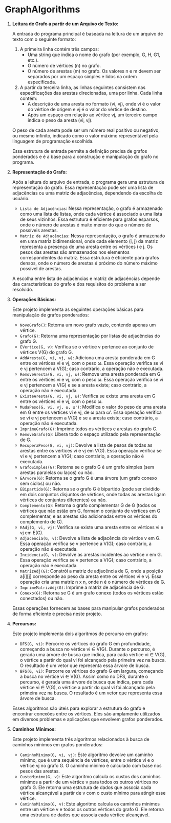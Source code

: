 # GraphAlgorithms

1. **Leitura de Grafo a partir de um Arquivo de Texto:**

    A entrada do programa principal é baseada na leitura de um arquivo de texto com o seguinte formato:

    1. A primeira linha contém três campos:
       - Uma string que indica o nome do grafo (por exemplo, G, H, G1, etc.).
       - O número de vértices (n) no grafo.
       - O número de arestas (m) no grafo.
       Os valores n e m devem ser separados por um espaço simples e lidos na ordem especificada.
    2. A partir da terceira linha, as linhas seguintes consistem nas especificações das arestas direcionadas, uma por linha. Cada linha contém:
       - A descrição de uma aresta no formato (vi, vj), onde vi é o valor do vértice de origem e vj é o valor do vértice de destino.
       - Após um espaço em relação ao vértice vj, um terceiro campo indica o peso da aresta (vi, vj).

    O peso de cada aresta pode ser um número real positivo ou negativo, ou mesmo infinito, indicado como o valor máximo representável pela linguagem de programação escolhida.

    Essa estrutura de entrada permite a definição precisa de grafos ponderados e é a base para a construção e manipulação do grafo no programa.

2. **Representação do Grafo:**

    Após a leitura do arquivo de entrada, o programa gera uma estrutura de representação do grafo. Essa representação pode ser uma lista de adjacências ou uma matriz de adjacências, dependendo da escolha do usuário.

    - `Lista de Adjacências`: Nessa representação, o grafo é armazenado como uma lista de listas, onde cada vértice é associado a uma lista de seus vizinhos. Essa estrutura é eficiente para grafos esparsos, onde o número de arestas é muito menor do que o número de possíveis arestas.
    - `Matriz de Adjacências`: Nessa representação, o grafo é armazenado em uma matriz bidimensional, onde cada elemento (i, j) da matriz representa a presença de uma aresta entre os vértices i e j. Os pesos das arestas são armazenados nos elementos correspondentes da matriz. Essa estrutura é eficiente para grafos densos, onde o número de arestas é próximo do número máximo possível de arestas.

    A escolha entre lista de adjacências e matriz de adjacências depende das características do grafo e dos requisitos do problema a ser resolvido.

3. **Operações Básicas:**

    Este projeto implementa as seguintes operações básicas para manipulação de grafos ponderados:

    - `NovoGrafo()`: Retorna um novo grafo vazio, contendo apenas um vértice.
    - `Grafo(G)`: Retorna uma representação por listas de adjacências do grafo G.
    - `EVertice(G, v)`: Verifica se o vértice v pertence ao conjunto de vértices V(G) do grafo G.
    - `AddAresta(G, vi, vj, ω)`: Adiciona uma aresta ponderada em G entre os vértices vi e vj, com o peso ω. Essa operação verifica se vi e vj pertencem a V(G); caso contrário, a operação não é executada.
    - `RemoveAresta(G, vi, vj, ω)`: Remove uma aresta ponderada em G entre os vértices vi e vj, com o peso ω. Essa operação verifica se vi e vj pertencem a V(G) e se a aresta existe; caso contrário, a operação não é executada.
    - `ExisteAresta(G, vi, vj, ω)`: Verifica se existe uma aresta em G entre os vértices vi e vj, com o peso ω.
    - `MudaPeso(G, vi, vj, ω, ω')`: Modifica o valor do peso de uma aresta em G entre os vértices vi e vj, de ω para ω'. Essa operação verifica se vi e vj pertencem a V(G) e se a aresta existe; caso contrário, a operação não é executada.
    - `ImprimeGrafo(G)`: Imprime todos os vértices e arestas do grafo G.
    - `RemoveGrafo(G)`: Libera todo o espaço utilizado pela representação de G.
    - `RecuperaPeso(G, vi, vj)`: Devolve a lista de pesos de todas as arestas entre os vértices vi e vj em V(G). Essa operação verifica se vi e vj pertencem a V(G); caso contrário, a operação não é executada.
    - `GrafoSimples(G)`: Retorna se o grafo G é um grafo simples (sem arestas paralelas ou laços) ou não.
    - `EArvore(G)`: Retorna se o grafo G é uma árvore (um grafo conexo sem ciclos) ou não.
    - `EBipartido(G)`: Retorna se o grafo G é bipartido (pode ser dividido em dois conjuntos disjuntos de vértices, onde todas as arestas ligam vértices de conjuntos diferentes) ou não.
    - `Complemento(G)`: Retorna o grafo complementar G de G (todos os vértices que não estão em G, formam o conjunto de vértices em G complementar, e as arestas são adicionadas entre os vértices do complemento de G).
    - `EAdj(G, vi, vj)`: Verifica se existe uma aresta entre os vértices vi e vj em E(G).
    - `Adjacencia(G, v)`: Devolve a lista de adjacência do vértice v em G. Essa operação verifica se v pertence a V(G); caso contrário, a operação não é executada.
    - `Incidencia(G, v)`: Devolve as arestas incidentes ao vértice v em G. Essa operação verifica se v pertence a V(G); caso contrário, a operação não é executada.
    - `MatrizAdj(G)`: Constrói a matriz de adjacência de G, onde a posição a[i][j] corresponde ao peso da aresta entre os vértices vi e vj. Essa operação cria uma matriz n x n, onde n é o número de vértices de G.
    - `ImprimeMatrizAdj(G)`: Imprime a matriz de adjacência de G.
    - `Conexo(G)`: Retorna se G é um grafo conexo (todos os vértices estão conectados) ou não.

    Essas operações fornecem as bases para manipular grafos ponderados de forma eficiente e precisa neste projeto.

4. **Percursos:**

    Este projeto implementa dois algoritmos de percurso em grafos:

    - `DFS(G, vi)`: Percorre os vértices do grafo G em profundidade, começando a busca no vértice vi ∈ V(G). Durante o percurso, é gerada uma árvore de busca que indica, para cada vértice vi ∈ V(G), o vértice a partir do qual vi foi alcançado pela primeira vez na busca. O resultado é um vetor que representa essa árvore de busca.
    - `BFS(G, vi)`: Percorre os vértices do grafo G em largura, começando a busca no vértice vi ∈ V(G). Assim como no DFS, durante o percurso, é gerada uma árvore de busca que indica, para cada vértice vi ∈ V(G), o vértice a partir do qual vi foi alcançado pela primeira vez na busca. O resultado é um vetor que representa essa árvore de busca.

    Esses algoritmos são úteis para explorar a estrutura do grafo e encontrar conexões entre os vértices. Eles são amplamente utilizados em diversos problemas e aplicações que envolvem grafos ponderados.

5. **Caminhos Mínimos:**

    Este projeto implementa três algoritmos relacionados à busca de caminhos mínimos em grafos ponderados:

    - `CaminhoMinimo(G, vi, vj)`: Este algoritmo devolve um caminho mínimo, que é uma sequência de vértices, entre o vértice vi e o vértice vj no grafo G. O caminho mínimo é calculado com base nos pesos das arestas.
    - `CustoMinimo(G, v)`: Este algoritmo calcula os custos dos caminhos mínimos a partir de um vértice v para todos os outros vértices no grafo G. Ele retorna uma estrutura de dados que associa cada vértice alcançável a partir de v com o custo mínimo para atingir esse vértice.
    - `CaminhoMinimo(G, v)`: Este algoritmo calcula os caminhos mínimos entre um vértice v e todos os outros vértices do grafo G. Ele retorna uma estrutura de dados que associa cada vértice alcançável.
